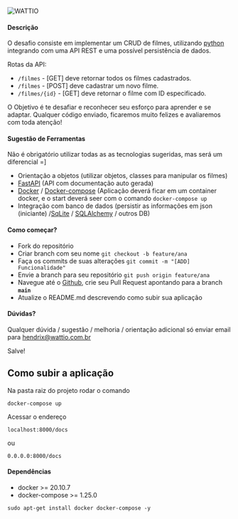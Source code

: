 ![WATTIO](http://wattio.com.br/web/image/1204-212f47c3/Logo%20Wattio.png)

#### Descrição

O desafio consiste em implementar um CRUD de filmes, utilizando [python](https://www.python.org/ 'python') integrando com uma API REST e uma possível persistência de dados.

Rotas da API:

- `/filmes` - [GET] deve retornar todos os filmes cadastrados.
- `/filmes` - [POST] deve cadastrar um novo filme.
- `/filmes/{id}` - [GET] deve retornar o filme com ID especificado.

O Objetivo é te desafiar e reconhecer seu esforço para aprender e se adaptar. Qualquer código enviado, ficaremos muito felizes e avaliaremos com toda atenção!

#### Sugestão de Ferramentas

Não é obrigatório utilizar todas as as tecnologias sugeridas, mas será um diferencial =]

- Orientação a objetos (utilizar objetos, classes para manipular os filmes)
- [FastAPI](https://fastapi.tiangolo.com/) (API com documentação auto gerada)
- [Docker](https://www.docker.com/) / [Docker-compose](https://docs.docker.com/compose/install/) (Aplicação deverá ficar em um container docker, e o start deverá seer com o comando `docker-compose up`
- Integração com banco de dados (persistir as informações em json (iniciante) /[SqLite](https://www.sqlite.org/index.html) / [SQLAlchemy](https://fastapi.tiangolo.com/tutorial/sql-databases/#sql-relational-databases) / outros DB)

#### Como começar?

- Fork do repositório
- Criar branch com seu nome `git checkout -b feature/ana`
- Faça os commits de suas alterações `git commit -m "[ADD] Funcionalidade"`
- Envie a branch para seu repositório `git push origin feature/ana`
- Navegue até o [Github](https://github.com/), crie seu Pull Request apontando para a branch **`main`**
- Atualize o README.md descrevendo como subir sua aplicação

#### Dúvidas?

Qualquer dúvida / sugestão / melhoria / orientação adicional só enviar email para hendrix@wattio.com.br

Salve!

## Como subir a aplicação

Na pasta raiz do projeto rodar o comando

```
docker-compose up
```

Acessar o endereço

```
localhost:8000/docs
```

ou

```
0.0.0.0:8000/docs
```

#### Dependências

- docker >= 20.10.7
- docker-compose >= 1.25.0

```
sudo apt-get install docker docker-compose -y
```
